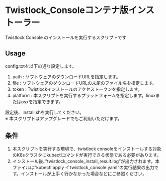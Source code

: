 # Twistlock_Consoleコンテナ版インストーラー

Twistlock Console のインストールを実行するスクリプトです

## Usage
config.txtを以下の通り設定します。

1. path : ソフトウェアのダウンロードURLを指定します。
2. file : ソフトウェアのダウンロードURLの末尾のファイル名を指定します。
3. token : Twistlockインストールのアクセストークンを指定します。
4. platform : 本スクリプトを実行するプラットフォームを指定します。linuxまたはosxを指定できます。

設定後、install.shを実行してください。  
※ 本スクリプトはアップグレードでもご利用いただけます。

## 条件
1. 本スクリプトを実行する環境で、twistlock consoleをインストールする対象のK8sクラスタにkubectlコマンドが実行できる状態である必要があります。
2. インストール後、”twistlock_console_install_result.log”が出力されます。本ファイルは”kubectl apply -f twistlock_console.yaml”の実行結果の出力です。インストールが上手く行かなかった場合などにご参照ください。
